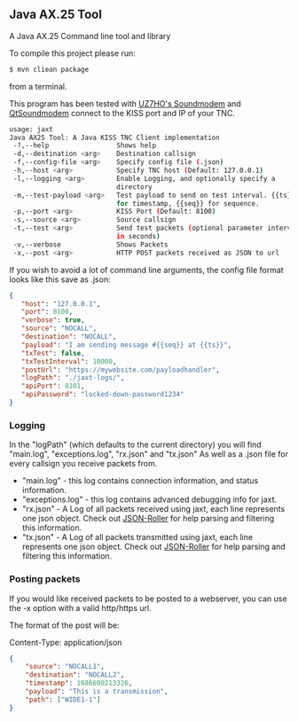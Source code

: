 ## Java AX.25 Tool

A Java AX.25 Command line tool and library

To compile this project please run:
```bash
$ mvn cliean package
```
from a terminal.

This program has been tested with [UZ7HO's Soundmodem](https://uz7.ho.ua/packetradio.htm) and [QtSoundmodem](https://www.cantab.net/users/john.wiseman/Documents/QtSoundModem.html) connect to the KISS port and IP of your TNC.

```bash
usage: jaxt
Java AX25 Tool: A Java KISS TNC Client implementation
 -?,--help                 Shows help
 -d,--destination <arg>    Destination callsign
 -f,--config-file <arg>    Specify config file (.json)
 -h,--host <arg>           Specify TNC host (Default: 127.0.0.1)
 -l,--logging <arg>        Enable Logging, and optionally specify a
                           directory
 -m,--test-payload <arg>   Test payload to send on test interval. {{ts}}
                           for timestamp, {{seq}} for sequence.
 -p,--port <arg>           KISS Port (Default: 8100)
 -s,--source <arg>         Source callsign
 -t,--test <arg>           Send test packets (optional parameter interval
                           in seconds)
 -v,--verbose              Shows Packets
 -x,--post <arg>           HTTP POST packets received as JSON to url
 ```

 If you wish to avoid a lot of command line arguments, the config file format looks like this save as .json:

 ```json
{
    "host": "127.0.0.1",
    "port": 8100,
    "verbose": true,
    "source": "NOCALL",
    "destination": "NOCALL",
    "payload": "I am sending message #{{seq}} at {{ts}}",
    "txTest": false,
    "txTestInterval": 10000,
    "postUrl": "https://mywebsite.com/payloadhandler",
    "logPath": "./jaxt-logs/",
    "apiPort": 8101,
    "apiPassword": "locked-down-password1234"
}
 ```

 ### Logging

In the "logPath" (which defaults to the current directory) you will find "main.log", "exceptions.log", "rx.json" and "tx.json" As well as a .json file for every callsign you receive packets from.

* "main.log" - this log contains connection information, and status information.
* "exceptions.log" - this log contains advanced debugging info for jaxt.
* "rx.json" - A Log of all packets received using jaxt, each line represents one json object. Check out [JSON-Roller](https://openstatic.org/projects/json-roller/) for help parsing and filtering this information.
* "tx.json" - A Log of all packets transmitted using jaxt, each line represents one json object. Check out [JSON-Roller](https://openstatic.org/projects/json-roller/) for help parsing and filtering this information.

### Posting packets

If you would like received packets to be posted to a webserver, you can use the -x option with a valid http/https url.

The format of the post will be:

Content-Type: application/json

```json
{
    "source": "NOCALL1",
    "destination": "NOCALL2",
    "timestamp": 1686600213326,
    "payload": "This is a transmission",
    "path": ["WIDE1-1"]
}
```